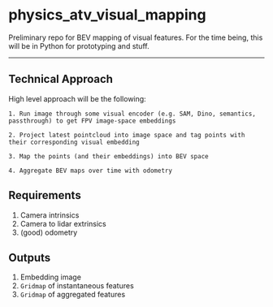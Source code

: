<!-- Module Description -->
# physics_atv_visual_mapping

Preliminary repo for BEV mapping of visual features. For the time being, this will be in Python for prototyping and stuff.

***

<!-- Technical Approach -->
## Technical Approach

High level approach will be the following:

    1. Run image through some visual encoder (e.g. SAM, Dino, semantics, passthrough) to get FPV image-space embeddings

    2. Project latest pointcloud into image space and tag points with their corresponding visual embedding

    3. Map the points (and their embeddings) into BEV space

    4. Aggregate BEV maps over time with odometry

<!-- Requirements -->
## Requirements

1. Camera intrinsics
2. Camera to lidar extrinsics
3. (good) odometry

<!-- Outputs -->
## Outputs

1. Embedding image
2. ```Gridmap``` of instantaneous features
3. ```Gridmap``` of aggregated features